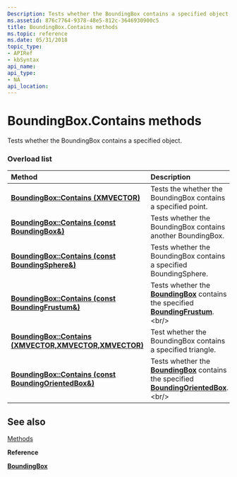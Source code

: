 ```yaml
---
Description: Tests whether the BoundingBox contains a specified object.
ms.assetid: 876c7764-9378-48e5-812c-3646930900c5
title: BoundingBox.Contains methods
ms.topic: reference
ms.date: 05/31/2018
topic_type: 
- APIRef
- kbSyntax
api_name: 
api_type: 
- NA
api_location: 
---
```


# BoundingBox.Contains methods

Tests whether the BoundingBox contains a specified object.

### Overload list



| Method                                                                               | Description                                                                                                                                |
|:-------------------------------------------------------------------------------------|:-------------------------------------------------------------------------------------------------------------------------------------------|
| [**BoundingBox::Contains (XMVECTOR)**](https://msdn.microsoft.com/en-us/library/Hh449619(v=VS.85).aspx)                   | Tests the whether the BoundingBox contains a specified point.<br/>                                                                   |
| [**BoundingBox::Contains (const BoundingBox&)**](https://msdn.microsoft.com/en-us/library/Hh449611(v=VS.85).aspx)         | Tests whether the BoundingBox contains another BoundingBox.<br/>                                                                     |
| [**BoundingBox::Contains (const BoundingSphere&)**](https://msdn.microsoft.com/en-us/library/Hh449615(v=VS.85).aspx)      | Tests whether the BoundingBox contains a specified BoundingSphere.<br/>                                                              |
| [**BoundingBox::Contains (const BoundingFrustum&)**](https://msdn.microsoft.com/en-us/library/Hh855873(v=VS.85).aspx)     | Tests whether the [**BoundingBox**](/windows/desktop/api/DirectXCollision/ns-directxcollision-boundingbox) contains the specified [**BoundingFrustum**](https://msdn.microsoft.com/en-us/library/Hh855859(v=VS.85).aspx).<br/>         |
| [**BoundingBox::Contains (XMVECTOR,XMVECTOR,XMVECTOR)**](https://msdn.microsoft.com/en-us/library/Hh449607(v=VS.85).aspx) | Test whether the BoundingBox contains a specified triangle.<br/>                                                                     |
| [**BoundingBox::Contains (const BoundingOrientedBox&)**](https://msdn.microsoft.com/en-us/library/Hh855883(v=VS.85).aspx) | Tests whether the [**BoundingBox**](/windows/desktop/api/DirectXCollision/ns-directxcollision-boundingbox) contains the specified [**BoundingOrientedBox**](https://msdn.microsoft.com/en-us/library/Hh855863(v=VS.85).aspx).<br/> |



## See also

<dl> <dt>

[Methods](boundingbox-methods.md)
</dt> <dt>

**Reference**
</dt> <dt>

[**BoundingBox**](/windows/desktop/api/DirectXCollision/ns-directxcollision-boundingbox)
</dt> </dl>

 

 




